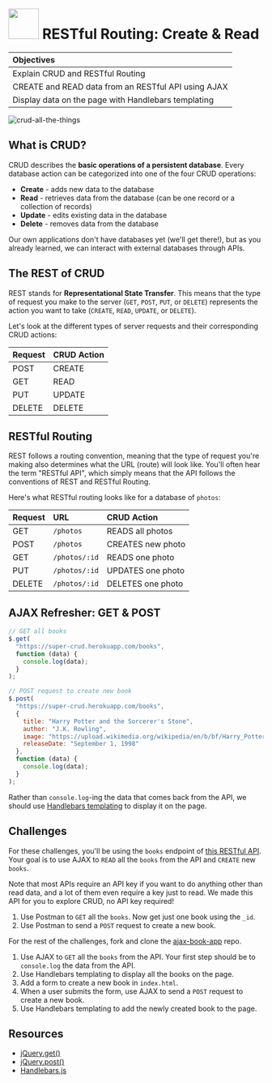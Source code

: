 # <img src="https://cloud.githubusercontent.com/assets/7833470/10899314/63829980-8188-11e5-8cdd-4ded5bcb6e36.png" height="60"> RESTful Routing: Create & Read

| Objectives |
| :--- |
| Explain CRUD and RESTful Routing |
| CREATE and READ data from an RESTful API using AJAX |
| Display data on the page with Handlebars templating |

![crud-all-the-things](https://cloud.githubusercontent.com/assets/7833470/10917104/d7fdd2ee-8213-11e5-8cf8-466ff1677a6d.jpg)

## What is CRUD?

CRUD describes the **basic operations of a persistent database**. Every database action can be categorized into one of the four CRUD operations:

* **Create** - adds new data to the database
* **Read** - retrieves data from the database (can be one record or a collection of records)
* **Update** - edits existing data in the database
* **Delete** - removes data from the database

Our own applications don't have databases yet (we'll get there!), but as you already learned, we can interact with external databases through APIs.

## The REST of CRUD

REST stands for **Representational State Transfer**. This means that the type of request you make to the server (`GET`, `POST`, `PUT`, or `DELETE`) represents the action you want to take (`CREATE`, `READ`, `UPDATE`, or `DELETE`).

Let's look at the different types of server requests and their corresponding CRUD actions:

| Request | CRUD Action |
| :--- | :--- |
| POST | CREATE |
| GET | READ |
| PUT | UPDATE |
| DELETE | DELETE |

## RESTful Routing

REST follows a routing convention, meaning that the type of request you're making also determines what the URL (route) will look like. You'll often hear the term "RESTful API", which simply means that the API follows the conventions of REST and RESTful Routing.

Here's what RESTful routing looks like for a database of `photos`:

| Request | URL | CRUD Action |
| :--- | :--- | :--- |
| GET | `/photos` | READS all photos |
| POST | `/photos` | CREATES new photo |
| GET | `/photos/:id` | READS one photo |
| PUT | `/photos/:id` | UPDATES one photo |
| DELETE | `/photos/:id` | DELETES one photo |

## AJAX Refresher: GET & POST

```js
// GET all books
$.get(
  "https://super-crud.herokuapp.com/books",
  function (data) {
    console.log(data);
  }
);

// POST request to create new book
$.post(
  "https://super-crud.herokuapp.com/books",
  {
    title: "Harry Potter and the Sorcerer's Stone",
    author: "J.K. Rowling",
    image: "https://upload.wikimedia.org/wikipedia/en/b/bf/Harry_Potter_and_the_Sorcerer's_Stone.jpg",
    releaseDate: "September 1, 1998"
  },
  function (data) {
    console.log(data);
  }
);
```

Rather than `console.log`-ing the data that comes back from the API, we should use <a href="https://github.com/sf-wdi-24/modules/tree/master/week-02-ajax-and-js-objects/day-03/module-01" target="_blank">Handlebars templating</a> to display it on the page.

## Challenges

For these challenges, you'll be using the `books` endpoint of <a href="https://github.com/sf-wdi-24/crud-api" target="_blank">this RESTful API</a>. Your goal is to use AJAX to `READ` all the `books` from the API and `CREATE` new `books`.

Note that most APIs require an API key if you want to do anything other than read data, and a lot of them even require a key just to read. We made this API for you to explore CRUD, no API key required!

1. Use Postman to `GET` all the `books`. Now get just one book using the `_id`.
2. Use Postman to send a `POST` request to create a new book.

For the rest of the challenges, fork and clone the <a href="https://github.com/sf-wdi-24/ajax-book-app" target="_blank">ajax-book-app</a> repo.

1. Use AJAX to `GET` all the `books` from the API. Your first step should be to `console.log` the data from the API.
2. Use Handlebars templating to display all the books on the page.
3. Add a form to create a new book in `index.html`.
4. When a user submits the form, use AJAX to send a `POST` request to create a new book.
5. Use Handlebars templating to add the newly created book to the page.

## Resources

* <a href="https://api.jquery.com/jquery.get" target="_blank">jQuery.get()</a>
* <a href="https://api.jquery.com/jquery.post" target="_blank">jQuery.post()</a>
* <a href="http://handlebarsjs.com" target="_blank">Handlebars.js</a>
